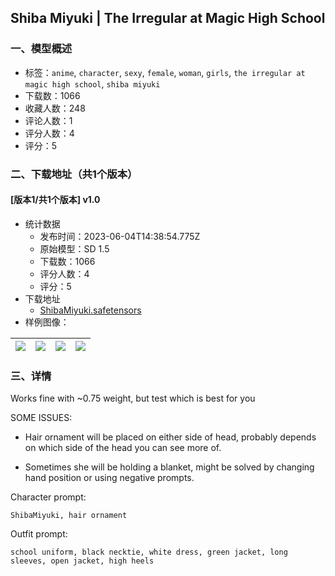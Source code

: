 ## Shiba Miyuki | The Irregular at Magic High School
### 一、模型概述

- 标签：`anime`, `character`, `sexy`, `female`, `woman`, `girls`, `the irregular at magic high school`, `shiba miyuki`
- 下载数：1066
- 收藏人数：248
- 评论人数：1
- 评分人数：4
- 评分：5

### 二、下载地址（共1个版本）

#### [版本1/共1个版本] v1.0

- 统计数据
  - 发布时间：2023-06-04T14:38:54.775Z
  - 原始模型：SD 1.5
  - 下载数：1066
  - 评分人数：4
  - 评分：5
- 下载地址
  - [ShibaMiyuki.safetensors](https://civitai.com/api/download/models/89140)
- 样例图像：

| <img src="https://image.civitai.com/xG1nkqKTMzGDvpLrqFT7WA/eec3c9e2-9db1-4c43-bf24-db8df0fa7d9c/width=450/1028535.jpeg" /> | <img src="https://image.civitai.com/xG1nkqKTMzGDvpLrqFT7WA/6ad84471-e26c-4dea-9610-d62c4d1927cd/width=450/1028536.jpeg" /> | <img src="https://image.civitai.com/xG1nkqKTMzGDvpLrqFT7WA/86177ee8-4d0d-4c2b-8d47-cb440d6088d7/width=450/1028537.jpeg" /> | <img src="https://image.civitai.com/xG1nkqKTMzGDvpLrqFT7WA/e6dd87a5-ecfa-4804-a34c-e469f6cc28ca/width=450/1028538.jpeg" /> |
| ---- | ---- | ---- | ---- |


### 三、详情
<p>Works fine with ~0.75 weight, but test which is best for you</p><p></p><p>SOME ISSUES:</p><ul><li><p>Hair ornament will be placed on either side of head, probably depends on which side of the head you can see more of.</p></li><li><p>Sometimes she will be holding a blanket, might be solved by changing hand position or using negative prompts.</p></li></ul><p></p><p>Character prompt:</p><pre><code>ShibaMiyuki, hair ornament</code></pre><p>Outfit prompt:</p><pre><code>school uniform, black necktie, white dress, green jacket, long sleeves, open jacket, high heels</code></pre>